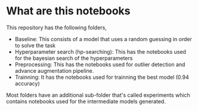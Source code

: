 # What are this notebooks

This repository has the following folders, 

* Baseline: This consists of a model that uses a random guessing in order to solve the task
* Hyperparameter search (hp-searching): This has the notebooks used for the bayesian search of the hyperparameters
* Preprocessing: This has the notebooks used for outlier detection and advance augmentation pipeline.
* Trainning: It has the notebooks used for trainning the best model (0.94 accuracy)
  
Most folders have an additional sub-folder that's called experiments which contains notebooks used for the intermediate models generated.